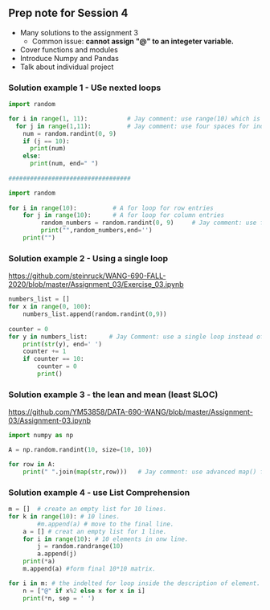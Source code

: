 ## Prep note for Session 4
- Many solutions to the assignment 3
    - Common issue: **cannot assign "@" to an integeter variable.**
- Cover functions and modules
- Introduce Numpy and Pandas
- Talk about individual project
### Solution example 1 - USe nexted loops
```python
import random

for i in range(1, 11):           # Jay comment: use range(10) which is equivalence of range(0, 10) and starts with 0.
  for j in range(1,11):          # Jay comment: use four spaces for indentation instead of two.
    num = random.randint(0, 9)
    if (j == 10):
      print(num)
    else:
      print(num, end=" ")
      
##################################

import random
 
for i in range(10):          # A for loop for row entries   
    for j in range(10):      # A for loop for column entries         
         random_numbers = random.randint(0, 9)     # Jay comment: use four spaces instead of five for indentation.     
         print("",random_numbers,end='')           
    print("")
```
### Solution example 2 - Using a single loop
https://github.com/steinruck/WANG-690-FALL-2020/blob/master/Assignment_03/Exercise_03.ipynb
```python
numbers_list = []
for x in range(0, 100):
    numbers_list.append(random.randint(0,9))
    
counter = 0
for y in numbers_list:      # Jay Comment: use a single loop instead of nested loops.
    print(str(y), end=' ')
    counter += 1
    if counter == 10:
        counter = 0
        print()
```
### Solution example 3 - the lean and mean (least SLOC)
https://github.com/YM53858/DATA-690-WANG/blob/master/Assignment-03/Assignment-03.ipynb
```python
import numpy as np

A = np.random.randint(10, size=(10, 10))

for row in A:
    print(" ".join(map(str,row)))   # Jay comment: use advanced map() function.
```

### Solution example 4 - use List Comprehension
```python
m = []  # create an empty list for 10 lines.
for k in range(10): # 10 lines.
        #m.append(a) # move to the final line.
    a = [] # creat an empty list for 1 line. 
    for i in range(10): # 10 elements in onw line.
        j = random.randrange(10) 
        a.append(j) 
    print(*a)
    m.append(a) #form final 10*10 matrix.

for i in m: # the indelted for loop inside the description of element. 
    n = ["@" if x%2 else x for x in i]
    print(*n, sep = ' ')
```
